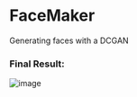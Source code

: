 # FaceMaker
Generating faces with a DCGAN


### Final Result:

![image](https://github.com/tejas-srikanth/FaceMaker/assets/65552202/fa5910f1-0655-48c9-9b2f-9902b0aa1b14)

